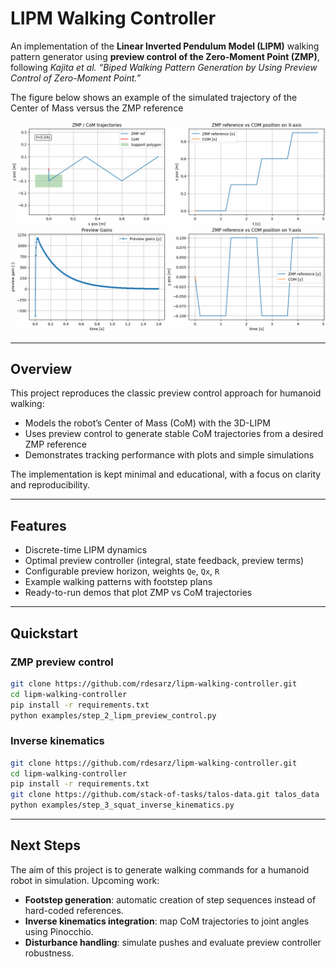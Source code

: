 # LIPM Walking Controller

An implementation of the **Linear Inverted Pendulum Model (LIPM)** walking pattern generator using **preview control of 
the Zero-Moment Point (ZMP)**, following _Kajita et al. “Biped Walking Pattern Generation by Using Preview Control of Zero-Moment Point.”_

The figure below shows an example of the simulated trajectory of the Center of Mass versus the ZMP reference

![](img/traj.gif)

---

## Overview

This project reproduces the classic preview control approach for humanoid walking:

- Models the robot’s Center of Mass (CoM) with the 3D-LIPM
- Uses preview control to generate stable CoM trajectories from a desired ZMP reference
- Demonstrates tracking performance with plots and simple simulations

The implementation is kept minimal and educational, with a focus on clarity and reproducibility.

---

## Features

- Discrete-time LIPM dynamics
- Optimal preview controller (integral, state feedback, preview terms)
- Configurable preview horizon, weights `Qe`, `Qx`, `R`
- Example walking patterns with footstep plans
- Ready-to-run demos that plot ZMP vs CoM trajectories

---

## Quickstart

### ZMP preview control

```bash
git clone https://github.com/rdesarz/lipm-walking-controller.git
cd lipm-walking-controller
pip install -r requirements.txt
python examples/step_2_lipm_preview_control.py
```

### Inverse kinematics

```bash
git clone https://github.com/rdesarz/lipm-walking-controller.git
cd lipm-walking-controller
pip install -r requirements.txt
git clone https://github.com/stack-of-tasks/talos-data.git talos_data
python examples/step_3_squat_inverse_kinematics.py
```

---

## Next Steps

The aim of this project is to generate walking commands for a humanoid robot in simulation. Upcoming work:

- **Footstep generation**: automatic creation of step sequences instead of hard-coded references.  
- **Inverse kinematics integration**: map CoM trajectories to joint angles using Pinocchio.  
- **Disturbance handling**: simulate pushes and evaluate preview controller robustness.  
